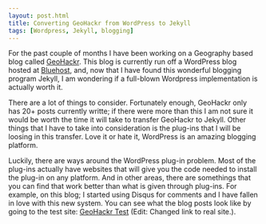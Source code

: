 ```yaml
---
layout: post.html
title: Converting GeoHackr from WordPress to Jekyll
tags: [Wordpress, Jekyll, blogging]
---
```


For the past couple of months I have been working on a Geography based blog called [GeoHackr][1]. This blog is currently run off a WordPress blog hosted at [Bluehost][2], and, now that I have found this wonderful blogging program Jekyll, I am wondering if a full-blown Wordpress implementation is actually worth it.

There are a lot of things to consider. Fortunately enough, GeoHackr only has 20+ posts currently writte; if there were more than this I am not sure it would be worth the time it will take to transfer GeoHackr to Jekyll. Other things that I have to take into consideration is the plug-ins that I will be loosing in this transfer. Love it or hate it, WordPress is an amazing blogging platform.

Luckily, there are ways around the WordPress plug-in problem. Most of the plug-ins actually have websites that will give you the code needed to install the plug-in on any platform. And in other areas, there are somethings that you can find that work better than what is given through plug-ins. For example, on this blog; I started using Disqus for comments and I have fallen in love with this new system.
You can see what the blog posts look like by going to the test site: [GeoHackr Test][3] (Edit: Changed link to real site.).

[1]: [http://geohackr.com/]
[2]: [http://bluehost.com/]
[3]: [http://geohackr.com/]